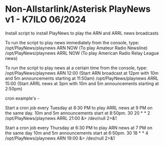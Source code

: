 # Non-Allstarlink/Asterisk PlayNews v1 - K7ILO 06/2024
Install script to install PlayNews to play the ARN and ARRL news broadcasts

To run the script to play news immediately from the console, type:
/opt/PlayNews/playnews ARN NOW   (To play Amateur Radio Newsline)
/opt/PlayNews/playnews ARRL NOW  (To play American Radio Relay League news)

To run the script to play news at a certain time from the console, type:
/opt/PlayNews/playnews ARN 12:00   (Start ARN broadcast at 12pm with 10m and 5m announcements starting at 11:50am)
/opt/PlayNews/playnews ARRL 15:00  (Start ARRL news at 3pm with 10m and 5m announcements starting at 2:50pm)

cron example's -

Start a cron job every Tuesday at 8:30 PM to play ARRL news at 9 PM on the same day.
10m and 5m announcements start at 8:50pm.
30 20 * * 2 /opt/PlayNews/playnews ARRL 21:00 &> /dev/null 2>&1

Start a cron job every Thursday at 6:30 PM to play ARN news at 7 PM on the same day
10m and 5m announcements start at 6:50pm.
30 18 * * 4 /opt/PlayNews/playnews ARN 19:00 &> /dev/null 2>&1
